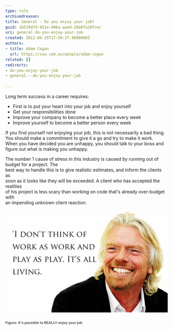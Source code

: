 ```yaml
---
type: rule
archivedreason: 
title: General - Do you enjoy your job?
guid: 1b519d7d-951e-496a-aaed-26b0fa28fcec
uri: general-do-you-enjoy-your-job
created: 2012-09-25T17:59:27.0000000Z
authors:
- title: Adam Cogan
  url: https://ssw.com.au/people/adam-cogan
related: []
redirects:
- do-you-enjoy-your-job
- general---do-you-enjoy-your-job

---
```


Long term success in a career requires:

* First is to put your heart into your job and enjoy yourself
* Get your responsibilities done
* Improve your company to become a better place every week
* Improve yourself to become a better person every week


<!--endintro-->

If you find yourself not enjoying your job, this is not necessarily a bad thing.                     You should make a commitment to give it a go and try to make it work. When you have                     decided you are unhappy, you should talk to your boss and figure out what is making                     you unhappy.

The number 1 cause of stress in this industry is caused by running out of budget for a project. The<br>                    best way to handle this is to give realistic estimates, and inform the clients as<br>                    soon as it looks like they will be exceeded. A client who has accepted the realities<br>                    of his project is less scary than working on code that's already over-budget with<br>                    an impending unknown client reaction.
<dl class="ssw15-rteElement-ImageArea"><img src="Richard-Branson_Picture-Quote.jpg" alt="Richard-Branson_Picture-Quote.jpg" style="margin:5px;"><br></dl><dl class="ssw15-rteElement-ImageArea"><span style="color:#555555;font-size:11px;font-weight:bold;">Figure: It's possible to REALLY enjoy your job</span></dl>

